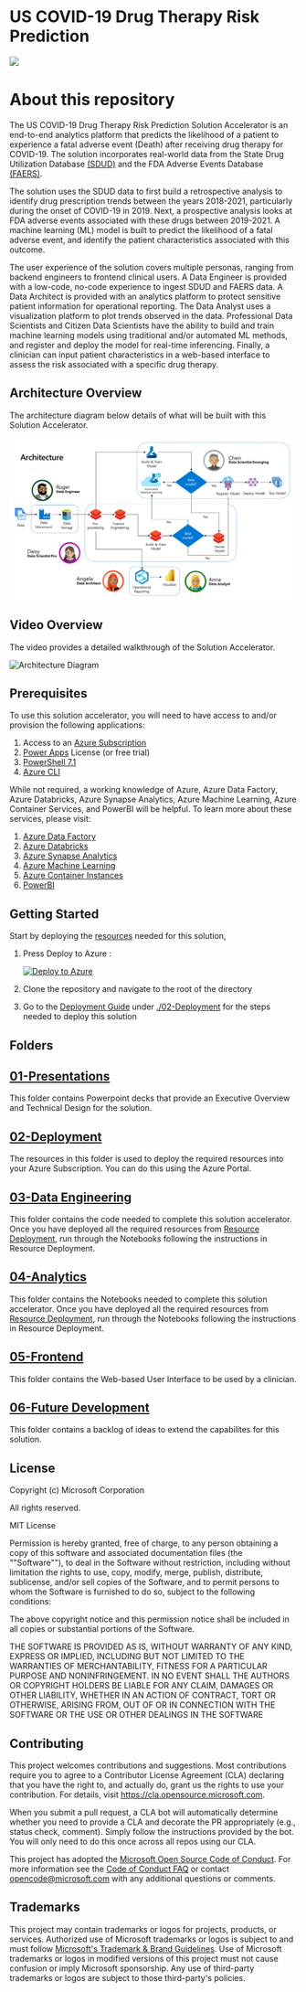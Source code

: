 # US COVID-19 Drug Therapy Risk Prediction

![](Resource_Deployment/img/banner.png)

# About this repository
The US COVID-19 Drug Therapy Risk Prediction Solution Accelerator is an end-to-end analytics platform that predicts the likelihood of a patient to experience a fatal adverse event (Death) after receiving drug therapy for COVID-19.  The solution incorporates real-world data from the State Drug Utilization Database [(SDUD)](https://www.medicaid.gov/medicaid/prescription-drugs/state-drug-utilization-data) and the FDA Adverse Events Database [(FAERS)](https://www.fda.gov/drugs/drug-approvals-and-databases/fda-adverse-event-reporting-system-faers).   

The solution uses the SDUD data to first build a retrospective analysis to identify drug prescription trends between the years 2018-2021, particularly during the onset of COVID-19 in 2019.  Next, a prospective analysis looks at FDA adverse events associated with these drugs between 2019-2021.  A machine learning (ML) model is built to predict the likelihood of a fatal adverse event, and identify the patient characteristics associated with this outcome.    

The user experience of the solution covers multiple personas, ranging from backend engineers to frontend clinical users.  A Data Engineer is provided with a low-code, no-code experience to ingest SDUD and FAERS data.  A Data Architect is provided with an analytics platform to protect sensitive patient information for operational reporting.  The Data Analyst uses a visualization platform to plot trends observed in the data.  Professional Data Scientists and Citizen Data Scientists have the ability to build and train machine learning models using traditional and/or automated ML methods, and register and deploy the model for real-time inferencing.  Finally, a clinician can input patient characteristics in a web-based interface to assess the risk associated with a specific drug therapy. 

## Architecture Overview
The architecture diagram below details of what will be built with this Solution Accelerator.

![Architecture Diagram](./02-Deployment/img/Slide1.PNG)


## Video Overview
The video provides a detailed walkthrough of the Solution Accelerator.  

![Architecture Diagram](./Resource_Deployment/img/ReferenceArchitecture.png)

## Prerequisites
To use this solution accelerator, you will need to have access to and/or provision the following applications:

1. Access to an [Azure Subscription ](http://portal.azure.com)
2. [Power Apps](http://www.powerapps.com) License (or free trial)
3. [PowerShell 7.1](https://docs.microsoft.com/en-us/powershell/scripting/install/installing-powershell?view=powershell-7.1)
4. [Azure CLI](https://docs.microsoft.com/en-us/cli/azure/install-azure-cli)

While not required, a working knowledge of Azure, Azure Data Factory, Azure Databricks, Azure Synapse Analytics, Azure Machine Learning, Azure Container Services, and PowerBI will be helpful.  To learn more about these services, please visit:
1. [Azure Data Factory](https://azure.microsoft.com/en-us/services/data-factory/)
2. [Azure Databricks](https://azure.microsoft.com/en-us/services/databricks/)
3. [Azure Synapse Analytics](https://azure.microsoft.com/en-us/services/synapse-analytics/)
4. [Azure Machine Learning](https://azure.microsoft.com/en-us/services/machine-learning/)
5. [Azure Container Instances](https://azure.microsoft.com/en-us/services/container-instances/)
5. [PowerBI](https://azure.microsoft.com/en-us/services/kubernetes-service/)


## Getting Started
Start by deploying the [resources](./Resource_Deployment/ResourceDeployment.md) needed for this solution,

1. Press Deploy to Azure :  

    [![Deploy to Azure](https://aka.ms/deploytoazurebutton)](https://portal.azure.com/#create/Microsoft.Template/uri/https%3A%2F%2Fraw.githubusercontent.com%2Fmicrosoft%2FMachine-Learning-Patient-Risk-Analyzer-SA%2Fmain%2FResource_Deployment%2Fazuredeploy.json)

2. Clone the repository and navigate to the root of the directory
3. Go to the [Deployment Guide](./Resource_Deployment/README.md) under [./02-Deployment](./02-Deployment) for the steps needed to deploy this solution

## Folders
## [01-Presentations](./Presentations)
This folder contains Powerpoint decks that provide an Executive Overview and Technical Design for the solution.

## [02-Deployment](./Deployment/README.md)
The resources in this folder is used to deploy the required resources into your Azure Subscription. You can do this using the Azure Portal.

## [03-Data Engineering](./Analytics_Deployment)
This folder contains the code needed to complete this solution accelerator. Once you have deployed all the required resources from [Resource Deployment](./Resource_Deployment/README.md), run through the Notebooks following the instructions in Resource Deployment.

## [04-Analytics](./Analytics_Deployment)
This folder contains the Notebooks needed to complete this solution accelerator. Once you have deployed all the required resources from [Resource Deployment](./Resource_Deployment/README.md), run through the Notebooks following the instructions in Resource Deployment.

## [05-Frontend](./Frontend_Deployment)
This folder contains the Web-based User Interface to be used by a clinician.

## [06-Future Development](./Future_Developments)
This folder contains a backlog of ideas to extend the capabilites for this solution.


## License
Copyright (c) Microsoft Corporation

All rights reserved.

MIT License

Permission is hereby granted, free of charge, to any person obtaining a copy of this software and associated documentation files (the ""Software""), to deal in the Software without restriction, including without limitation the rights to use, copy, modify, merge, publish, distribute, sublicense, and/or sell copies of the Software, and to permit persons to whom the Software is furnished to do so, subject to the following conditions:

The above copyright notice and this permission notice shall be included in all copies or substantial portions of the Software.

THE SOFTWARE IS PROVIDED AS IS, WITHOUT WARRANTY OF ANY KIND, EXPRESS OR IMPLIED, INCLUDING BUT NOT LIMITED TO THE WARRANTIES OF MERCHANTABILITY, FITNESS FOR A PARTICULAR PURPOSE AND NONINFRINGEMENT. IN NO EVENT SHALL THE AUTHORS OR COPYRIGHT HOLDERS BE LIABLE FOR ANY CLAIM, DAMAGES OR OTHER LIABILITY, WHETHER IN AN ACTION OF CONTRACT, TORT OR OTHERWISE, ARISING FROM, OUT OF OR IN CONNECTION WITH THE SOFTWARE OR THE USE OR OTHER DEALINGS IN THE SOFTWARE

## Contributing

This project welcomes contributions and suggestions.  Most contributions require you to agree to a
Contributor License Agreement (CLA) declaring that you have the right to, and actually do, grant us
the rights to use your contribution. For details, visit https://cla.opensource.microsoft.com.

When you submit a pull request, a CLA bot will automatically determine whether you need to provide
a CLA and decorate the PR appropriately (e.g., status check, comment). Simply follow the instructions
provided by the bot. You will only need to do this once across all repos using our CLA.

This project has adopted the [Microsoft Open Source Code of Conduct](https://opensource.microsoft.com/codeofconduct/).
For more information see the [Code of Conduct FAQ](https://opensource.microsoft.com/codeofconduct/faq/) or
contact [opencode@microsoft.com](mailto:opencode@microsoft.com) with any additional questions or comments.

## Trademarks

This project may contain trademarks or logos for projects, products, or services. Authorized use of Microsoft
trademarks or logos is subject to and must follow
[Microsoft's Trademark & Brand Guidelines](https://www.microsoft.com/en-us/legal/intellectualproperty/trademarks/usage/general).
Use of Microsoft trademarks or logos in modified versions of this project must not cause confusion or imply Microsoft sponsorship.
Any use of third-party trademarks or logos are subject to those third-party's policies.
